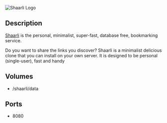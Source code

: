 ![Shaarli Logo](https://i.goopics.net/krkJ.png)

## Description 

[Shaarli](https://github.com/shaarli/Shaarli) is the personal, minimalist, super-fast, database free, bookmarking service.

Do you want to share the links you discover? Shaarli is a minimalist delicious clone that you can install on your own server. It is designed to be personal (single-user), fast and handy


## Volumes 

* /shaarli/data

## Ports
* 8080


